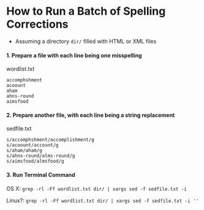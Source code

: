 # How to Run a Batch of Spelling Corrections

* Assuming a directory `dir/` filled with HTML or XML files


#### 1. Prepare a file with each line being one misspelling

wordlist.txt

```
accomphshment
acoount
aham
ahns-round
aimsfood
```

#### 2. Prepare another file, with each line being a string replacement

sedfile.txt

```
s/accomphshment/accomplishment/g
s/acoount/account/g
s/aham/ahaṁ/g
s/ahns-round/alms-round/g
s/aimsfood/almsfood/g
```

#### 3. Run Terminal Command

OS X: `grep -rl -Ff wordlist.txt dir/ | xargs sed -f sedfile.txt -i`

Linux?: `grep -rl -Ff wordlist.txt dir/ | xargs sed -f sedfile.txt -i ''`

